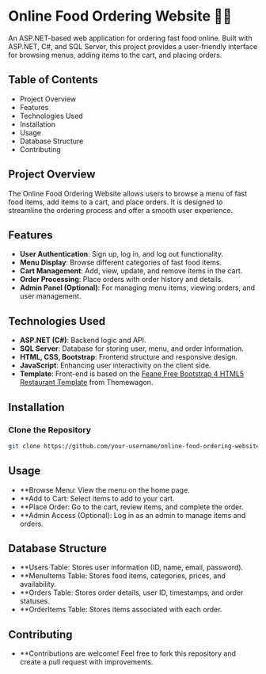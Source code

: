 # Online Food Ordering Website 🍔🍟

An ASP.NET-based web application for ordering fast food online. Built with ASP.NET, C#, and SQL Server, this project provides a user-friendly interface for browsing menus, adding items to the cart, and placing orders.

## Table of Contents
- Project Overview
- Features
- Technologies Used
- Installation
- Usage
- Database Structure
- Contributing

## Project Overview

The Online Food Ordering Website allows users to browse a menu of fast food items, add items to a cart, and place orders. It is designed to streamline the ordering process and offer a smooth user experience.

## Features

- **User Authentication**: Sign up, log in, and log out functionality.  
- **Menu Display**: Browse different categories of fast food items.  
- **Cart Management**: Add, view, update, and remove items in the cart.  
- **Order Processing**: Place orders with order history and details.  
- **Admin Panel (Optional)**: For managing menu items, viewing orders, and user management.

## Technologies Used

- **ASP.NET (C#)**: Backend logic and API.  
- **SQL Server**: Database for storing user, menu, and order information.  
- **HTML, CSS, Bootstrap**: Frontend structure and responsive design.  
- **JavaScript**: Enhancing user interactivity on the client side.  
- **Template**: Front-end is based on the [Feane Free Bootstrap 4 HTML5 Restaurant Template](https://themewagon.com/themes/free-bootstrap-4-html5-restaurant-website-template-feane/) from Themewagon.

## Installation

### Clone the Repository

```bash
git clone https://github.com/your-username/online-food-ordering-website.git
```
## Usage

- **Browse Menu: View the menu on the home page.
- **Add to Cart: Select items to add to your cart.
- **Place Order: Go to the cart, review items, and complete the order.
- **Admin Access (Optional): Log in as an admin to manage items and orders.

## Database Structure

- **Users Table: Stores user information (ID, name, email, password).
- **MenuItems Table: Stores food items, categories, prices, and availability.
- **Orders Table: Stores order details, user ID, timestamps, and order statuses.
- **OrderItems Table: Stores items associated with each order.

## Contributing
- **Contributions are welcome! Feel free to fork this repository and create a pull request with improvements.
